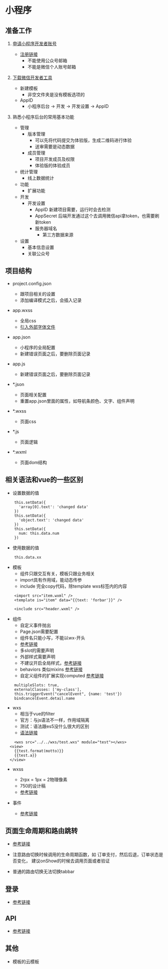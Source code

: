 # 小程序

## 准备工作

1. [申请小程序开发者账号](https://developers.weixin.qq.com/miniprogram/dev/#%E7%94%B3%E8%AF%B7%E5%B8%90%E5%8F%B7)
    * [注册链接](https://mp.weixin.qq.com/wxopen/waregister?action=step1&token=&lang=zh_CN)
        * 不能使用公众号邮箱
        * 不能是微信个人账号邮箱
        
1. [下载微信开发者工具](https://developers.weixin.qq.com/miniprogram/dev/devtools/download.html)
    * 新建模板
        * 非空文件夹是没有模板选项的
    * AppID
        * 小程序后台 -> 开发 -> 开发设置 -> AppID
        
        
1. 熟悉小程序后台的常用基本功能
    * 管理
        * 版本管理
            * 可以先将代码提交为体验版，生成二维码进行体验
            * 送审需要是动态数据
        * 成员管理
            * 项目开发成员及权限
            * 体验版的体验成员
    * 统计管理
        * 线上数据统计
    * 功能
        * 扩展功能
    * 开发
        * 开发设置
            * AppID 新建项目需要，运行时会去检测
            * AppSecret 后端开发通过这个去调用微信api拿token，也需要刷新token
            * 服务器域名
                * 第三方数据来源
    * 设置
        * 基本信息设置
        * 关联公众号

## 项目结构

* project.config.json
    * 跟项目相关的设置
    * 添加编译模式之后，会插入记录
* app.wxss
    * 全局css
    * [引入外部字体文件](https://blog.csdn.net/yy493004893/article/details/78064449)
* app.json
    * 小程序的全局配置
    * 新建错误页面之后，要删除页面记录
* app.js
    * 新建错误页面之后，要删除页面记录

* *.json
    * 页面相关配置
    * 重置app.json里面的属性，如导航条颜色、文字、组件声明
* *.wxss
    * 页面css
* *.js
    * 页面逻辑
* *.wxml
    * 页面dom结构
    
## 相关语法和vue的一些区别

* 设置数据的值
```
    this.setData({
      'array[0].text': 'changed data'
    })
    this.setData({
      'object.text': 'changed data'
    })
    this.setData({
      num: this.data.num
    })
```
* 使用数据的值
```
    this.data.xx
```

* 模板
    * 组件只跟交互有关，模板只跟业务相关
    * import具有作用域，能动态传参
    * include 完全copy代码，除template wxs标签内的内容
```
    <import src="item.wxml" />
    <template is="item" data="{{text: 'forbar'}}" />
    
    <include src="header.wxml" />
```

* 组件
    * 自定义事件抛出
    * Page.json需要配置
    * 组件名只能小写，不能以wx-开头
    * [参考链接](https://developers.weixin.qq.com/miniprogram/dev/framework/custom-component/)
    * 多slot的需要声明
    * 外部样式需要声明
    * 不建议开启全局样式，[参考链接](https://developers.weixin.qq.com/miniprogram/dev/framework/custom-component/wxml-wxss.html)
    * behaviors 类似mixins [参考链接](https://developers.weixin.qq.com/miniprogram/dev/framework/custom-component/behaviors.html)
    * 自定义组件的扩展实现computed [参考链接](https://developers.weixin.qq.com/miniprogram/dev/framework/custom-component/extend.html)
        
```
    multipleSlots: true,
    externalClasses: ['my-class'],
    this.triggerEvent("cancelEvent", {name: 'test'})
    bindcancelEvent.detail.name
```

* wxs
    * 相当于vue的filter
    * 官方：与js语法不一样，作用域隔离
    * 测试：语法跟es5没什么很大的区别
    * [语法链接](https://developers.weixin.qq.com/miniprogram/dev/framework/view/wxs/)
```
    <wxs src="../../wxs/test.wxs" module="test"></wxs>
  <view>
    {{test.format(motto)}}
    {{test.a}}
  </view>
```
* wxss
    * 2rpx = 1px = 2物理像素
    * 750的设计稿
    * [参考链接](https://developers.weixin.qq.com/miniprogram/dev/framework/view/wxss.html)
    

* 事件
    * [参考链接](https://developers.weixin.qq.com/miniprogram/dev/framework/view/wxml/event.html)

## 页面生命周期和路由跳转

* [参考链接](https://developers.weixin.qq.com/miniprogram/dev/framework/app-service/page.html#%E7%94%9F%E5%91%BD%E5%91%A8%E6%9C%9F)

* 注意路由切换时候调用的生命周期函数，如  订单支付，然后后退，订单状态是否变化，  建议onShow的时候去调用页面或者验证

* 普通的路由切换无法切换tabbar


## 登录

* [参考链接](https://developers.weixin.qq.com/miniprogram/dev/framework/open-ability/login.html)

## API

* [参考链接](https://developers.weixin.qq.com/miniprogram/dev/component/)

## 其他

* 模板的云模板
